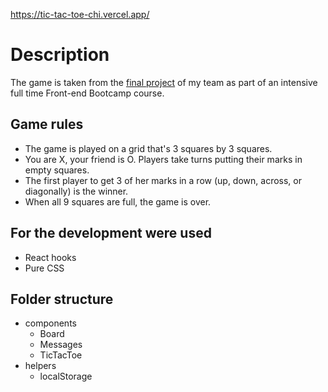https://tic-tac-toe-chi.vercel.app/

# Description

The game is taken from the [final project](https://game-hub-black.vercel.app/) of my team as part of an intensive full time Front-end Bootcamp course.

## Game rules

* The game is played on a grid that's 3 squares by 3 squares.
* You are X, your friend is O. Players take turns putting their marks in empty squares.
* The first player to get 3 of her marks in a row (up, down, across, or diagonally) is the winner.
* When all 9 squares are full, the game is over.

## For the development were used
* React hooks
* Pure CSS
## Folder structure

* components
  * Board
  * Messages
  * TicTacToe
* helpers
  * localStorage

